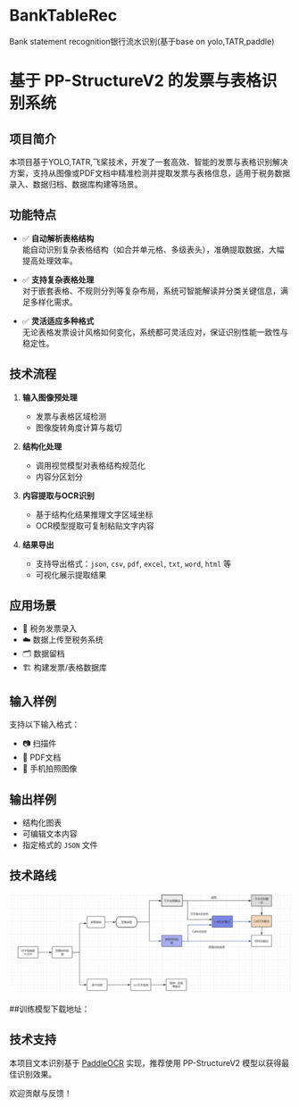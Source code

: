 # BankTableRec
Bank statement recognition银行流水识别(基于base on yolo,TATR,paddle)

# 基于 PP-StructureV2 的发票与表格识别系统

## 项目简介

本项目基于YOLO,TATR,飞桨技术，开发了一套高效、智能的发票与表格识别解决方案，支持从图像或PDF文档中精准检测并提取发票与表格信息，适用于税务数据录入、数据归档、数据库构建等场景。

## 功能特点

- ✅ **自动解析表格结构**  
  能自动识别复杂表格结构（如合并单元格、多级表头），准确提取数据，大幅提高处理效率。

- ✅ **支持复杂表格处理**  
  对于嵌套表格、不规则分列等复杂布局，系统可智能解读并分类关键信息，满足多样化需求。

- ✅ **灵活适应多种格式**  
  无论表格发票设计风格如何变化，系统都可灵活应对，保证识别性能一致性与稳定性。

## 技术流程

1. **输入图像预处理**  
   - 发票与表格区域检测  
   - 图像旋转角度计算与裁切

2. **结构化处理**  
   - 调用视觉模型对表格结构规范化  
   - 内容分区划分

3. **内容提取与OCR识别**  
   - 基于结构化结果推理文字区域坐标  
   - OCR模型提取可复制粘贴文字内容

4. **结果导出**  
   - 支持导出格式：`json`, `csv`, `pdf`, `excel`, `txt`, `word`, `html` 等  
   - 可视化展示提取结果

## 应用场景

- 📄 税务发票录入  
- ☁️ 数据上传至税务系统  
- 🗂 数据留档  
- 🏗 构建发票/表格数据库  

## 输入样例

支持以下输入格式：

- 📷 扫描件
- 📄 PDF文档
- 📱 手机拍照图像

## 输出样例

- 结构化图表
- 可编辑文本内容
- 指定格式的 `JSON` 文件

## 技术路线

![发票识别流程图](img/1.png)

##训练模型下载地址：

## 技术支持

本项目文本识别基于 [PaddleOCR](https://github.com/PaddlePaddle/PaddleOCR) 实现，推荐使用 PP-StructureV2 模型以获得最佳识别效果。

欢迎贡献与反馈！

